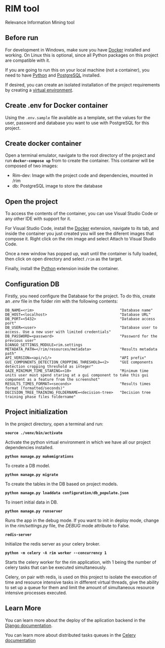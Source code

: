 # RIM tool
Relevance Information Mining tool

## Before run
For development in Windows, make sure you have [Docker](https://docs.docker.com/desktop/install/windows-install/) installed and working. On Linux this is optional, since all Python packages on this project are compatible with it.

If you are going to run this on your local machine (not a container), you need to have [Python](https://www.python.org/downloads/) and [PostgreSQL](https://www.postgresql.org/download/) installed.

If desired, you can create an isolated installation of the project requirements by creating a [virtual environment](https://docs.python.org/3/library/venv.html#:~:text=A%20virtual%20environment%20is%20a,part%20of%20your%20operating%20system.).

## Create .env for Docker container

Using the `.env.sample` file available as a template, set the values for the user, password and database you want to use with PostgreSQL for this project.

## Create docker container

Open a terminal emulator, navigate to the root directory of the project and run **`docker-compose up`** from  to create the container. This container will be composed of two images:
- Rim-dev: Image with the project code and dependencies, mounted in /rim
- db: PostgreSQL image to store the database

## Open the project

To access the contents of the container, you can use Visual Studio Code or any other IDE with support for it.

For Visual Studio Code, install the [Docker](https://marketplace.visualstudio.com/items?itemName=ms-azuretools.vscode-docker) extension, navigate to its tab, and inside the container you just created you will see the diferent images that compose it. Right click on the rim image and select Attach to Visual Studio Code.

Once a new window has popped up, wait until the container is fully loaded, then click on open directory and select `/rim` as the target.

Finally, install the [Python](https://marketplace.visualstudio.com/items?itemName=ms-python.python) extension inside the container.

## Configuration DB
Firstly, you need configure the Database for the project. To do this, create an *.env* file in the folder *rim* with the following contents:
```
DB_NAME=<rim>                                       "Database name"
DB_HOST=<localhost>                                 "Database URL"
DB_PORT=<5432>                                      "Database access port"
DB_USER=<user>                                      "Database user to access. Use a new user with limited credentials"
DB_PASSWORD=<password>                              "Password for the previous user"
DJANGO_SETTINGS_MODULE=rim.settings
METADATA_PATH=</rim/resources/metadata>             "Results metadata path"
API_VERSION=<api/v1/>                               "API prefix"
GUI_COMPONENTS_DETECTION_CROPPING_THRESHOLD=<2>     "GUI components detection cropping threshold as integer"
GAZE_MINIMUM_TIME_STARING=<10>                      "Minimum time units user must spend staring at a gui component to take this gui component as a feature from the screenshot"
RESULTS_TIMES_FORMAT=<seconds>                      "Results times format (formatted/seconds)"
DECISION_TREE_TRAINING_FOLDERNAME=<decision-tree>   "Decision tree training phase files foldername"
```

## Project initialization

In the project directory, open a terminal and run:

**`source ./venv/bin/activate`**

Activate the python virtual environment in which we have all our project dependencies installed.

**`python manage.py makemigrations`**

To create a DB model.

**`python manage.py migrate`**

To create the tables in the DB based on project models.

**`python manage.py loaddata configuration/db_populate.json`**

To insert initial data in DB.

**`python manage.py runserver`**

Runs the app in the debug mode. If you want to init in deploy mode, change in the *rim/settings.py* file, the *DEBUG* mode attribute to False.

**`redis-server`**

Initialize the redis server as your celery broker.

**`python -m celery -A rim worker --concurrency 1`**

Starts the celery worker for the rim application, with 1 being the number of celery tasks that can be executed simultaneously.

Celery, on pair with redis, is used on this project to isolate the execution of time and resource intensive tasks in different virtual threads, give the ability to set up a queue for them and limit the amount of simultaneous resource intensive processes executed.

## Learn More

You can learn more about the deploy of the aplication backend in the [Django documentation](https://docs.djangoproject.com/en/4.0/).

You can learn more about distributed tasks queues in the [Celery documentation](https://docs.celeryq.dev/en/stable/)